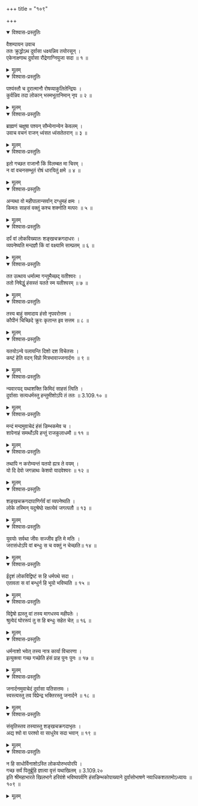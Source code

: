 +++
title = "१०९"

+++

<details open><summary>विश्वास-प्रस्तुतिः</summary>

वैशम्पायन उवाच  
ततः क्रुद्धोऽथ दुर्वासा धक्ष्यन्निव तयोरसून् ।  
एकेनाक्ष्णाथ दुर्वासा रौद्रेणाग्नियुजा सदा ॥ १ ॥
</details>

<details><summary>मूलम्</summary>

वैशम्पायन उवाच  
ततः क्रुद्धोऽथ दुर्वासा धक्ष्यन्निव तयोरसून् ।  
एकेनाक्ष्णाथ दुर्वासा रौद्रेणाग्नियुजा सदा ॥ १ ॥
</details>

<details open><summary>विश्वास-प्रस्तुतिः</summary>

पश्यंस्तौ च दुरात्मानौ रोषव्याकुलितेन्द्रियः ।  
कुर्वन्निव तदा लोकान् भस्मभूतानिमान् नृप ॥ २ ॥
</details>

<details><summary>मूलम्</summary>

पश्यंस्तौ च दुरात्मानौ रोषव्याकुलितेन्द्रियः ।  
कुर्वन्निव तदा लोकान् भस्मभूतानिमान् नृप ॥ २ ॥
</details>

<details open><summary>विश्वास-प्रस्तुतिः</summary>

ब्राह्मणं चक्षुषा पश्यन् सौम्येनान्येन केवलम् ।  
उवाच वचनं राजन् ध्वंसत ध्वंसतेतरान् ॥ ३ ॥
</details>

<details><summary>मूलम्</summary>

ब्राह्मणं चक्षुषा पश्यन् सौम्येनान्येन केवलम् ।  
उवाच वचनं राजन् ध्वंसत ध्वंसतेतरान् ॥ ३ ॥
</details>

<details open><summary>विश्वास-प्रस्तुतिः</summary>

इतो गच्छत राजानौ किं विलम्बत मा चिरम् ।  
न वां वचनसम्भूतं रोषं धारयितुं क्षमे ॥ ४ ॥
</details>

<details><summary>मूलम्</summary>

इतो गच्छत राजानौ किं विलम्बत मा चिरम् ।  
न वां वचनसम्भूतं रोषं धारयितुं क्षमे ॥ ४ ॥
</details>

<details open><summary>विश्वास-प्रस्तुतिः</summary>

अन्यथा वो महीपालान्सर्वान् दग्धुमहं क्षमः ।  
किमतः साहसं वक्तुं कश्च शक्नोति मत्परः ॥ ५ ॥
</details>

<details><summary>मूलम्</summary>

अन्यथा वो महीपालान्सर्वान् दग्धुमहं क्षमः ।  
किमतः साहसं वक्तुं कश्च शक्नोति मत्परः ॥ ५ ॥
</details>

<details open><summary>विश्वास-प्रस्तुतिः</summary>

दर्पं वां लोकविख्यातः शङ्खचक्रगदाधरः ।  
व्यपनेष्यति मन्दज्ञौ किं वां वक्ष्यामि साम्प्रतम् ॥ ६ ॥
</details>

<details><summary>मूलम्</summary>

दर्पं वां लोकविख्यातः शङ्खचक्रगदाधरः ।  
व्यपनेष्यति मन्दज्ञौ किं वां वक्ष्यामि साम्प्रतम् ॥ ६ ॥
</details>

<details open><summary>विश्वास-प्रस्तुतिः</summary>

तत उत्थाय धर्मात्मा गन्तुमैच्छद् यतीश्वरः ।  
ततो निषेद्धुं हंसस्तं यतते स्म यतीश्वरम् ॥ ७ ॥
</details>

<details><summary>मूलम्</summary>

तत उत्थाय धर्मात्मा गन्तुमैच्छद् यतीश्वरः ।  
ततो निषेद्धुं हंसस्तं यतते स्म यतीश्वरम् ॥ ७ ॥
</details>

<details open><summary>विश्वास-प्रस्तुतिः</summary>

तस्य बाहुं समादाय हंसो नृपवरोत्तम ।  
कौपीनं चिच्छिदे क्रूरः कृतान्त इव सत्तम ॥ ८ ॥
</details>

<details><summary>मूलम्</summary>

तस्य बाहुं समादाय हंसो नृपवरोत्तम ।  
कौपीनं चिच्छिदे क्रूरः कृतान्त इव सत्तम ॥ ८ ॥
</details>

<details open><summary>विश्वास-प्रस्तुतिः</summary>

यतयोऽन्ये पलायन्ति दिशो दश विचेतसः ।  
कष्टं हेति वदन् विप्रो मित्रभावाज्जनार्दनः ॥ ९ ॥
</details>

<details><summary>मूलम्</summary>

यतयोऽन्ये पलायन्ति दिशो दश विचेतसः ।  
कष्टं हेति वदन् विप्रो मित्रभावाज्जनार्दनः ॥ ९ ॥
</details>

<details open><summary>विश्वास-प्रस्तुतिः</summary>

न्यवारयद् यथाशक्ति किमिदं साहसं त्विति ।  
दुर्वासाः सत्यधर्मस्तु हन्तुमीशोऽपि तं ततः ॥ 3.109.१० ॥
</details>

<details><summary>मूलम्</summary>

न्यवारयद् यथाशक्ति किमिदं साहसं त्विति ।  
दुर्वासाः सत्यधर्मस्तु हन्तुमीशोऽपि तं ततः ॥ 3.109.१० ॥
</details>

<details open><summary>विश्वास-प्रस्तुतिः</summary>

मन्दं मन्दमुवाचेदं हंसं डिम्भकमेव च ।  
शापेनाहं समर्थोऽपि हन्तुं राजकुलाधमौ ॥ ११ ॥
</details>

<details><summary>मूलम्</summary>

मन्दं मन्दमुवाचेदं हंसं डिम्भकमेव च ।  
शापेनाहं समर्थोऽपि हन्तुं राजकुलाधमौ ॥ ११ ॥
</details>

<details open><summary>विश्वास-प्रस्तुतिः</summary>

तथापि न करोम्यन्तं यतयो ह्यत्र ते वयम् ।  
यो दि देवो जगन्नाथः केशवो यादवेश्वरः ॥ १२ ॥
</details>

<details><summary>मूलम्</summary>

तथापि न करोम्यन्तं यतयो ह्यत्र ते वयम् ।  
यो दि देवो जगन्नाथः केशवो यादवेश्वरः ॥ १२ ॥
</details>

<details open><summary>विश्वास-प्रस्तुतिः</summary>

शङ्खचक्रगदापाणिर्गर्वं वां व्यपनेष्यति ।  
लोके तस्मिन् यदुश्रेष्ठे रक्षत्येवं जगत्पतौ ॥ १३ ॥
</details>

<details><summary>मूलम्</summary>

शङ्खचक्रगदापाणिर्गर्वं वां व्यपनेष्यति ।  
लोके तस्मिन् यदुश्रेष्ठे रक्षत्येवं जगत्पतौ ॥ १३ ॥
</details>

<details open><summary>विश्वास-प्रस्तुतिः</summary>

युवयोः सर्वथा जीवः सज्जीव इति मे मतिः ।  
जरासंधोऽपि वां बन्धुः स च वक्तुं न चेच्छति॥ १४ ॥
</details>

<details><summary>मूलम्</summary>

युवयोः सर्वथा जीवः सज्जीव इति मे मतिः ।  
जरासंधोऽपि वां बन्धुः स च वक्तुं न चेच्छति॥ १४ ॥
</details>

<details open><summary>विश्वास-प्रस्तुतिः</summary>

ईदृशं लोकविद्विष्टं स हि धर्मपथे सदा ।  
एतावता स वां बन्धुर्न हि भूयो भविष्यति ॥ १५ ॥
</details>

<details><summary>मूलम्</summary>

ईदृशं लोकविद्विष्टं स हि धर्मपथे सदा ।  
एतावता स वां बन्धुर्न हि भूयो भविष्यति ॥ १५ ॥
</details>

<details open><summary>विश्वास-प्रस्तुतिः</summary>

विद्वेषो ह्यस्तु वां तस्य मागधस्य महीपतेः ।  
श्रुत्वेदं घोररूपं तु स हि बन्धुः सहेत चेत् ॥ १६ ॥
</details>

<details><summary>मूलम्</summary>

विद्वेषो ह्यस्तु वां तस्य मागधस्य महीपतेः ।  
श्रुत्वेदं घोररूपं तु स हि बन्धुः सहेत चेत् ॥ १६ ॥
</details>

<details open><summary>विश्वास-प्रस्तुतिः</summary>

धर्मनाशो भवेत् तस्य नात्र कार्या विचारणा ।  
इत्युक्त्वा गच्छ गच्छेति हंसं प्राह पुनः पुनः ॥ १७ ॥
</details>

<details><summary>मूलम्</summary>

धर्मनाशो भवेत् तस्य नात्र कार्या विचारणा ।  
इत्युक्त्वा गच्छ गच्छेति हंसं प्राह पुनः पुनः ॥ १७ ॥
</details>

<details open><summary>विश्वास-प्रस्तुतिः</summary>

जनार्दनमुवाचेदं दुर्वासा यतिसत्तमः ।  
स्वस्त्यस्तु तव विप्रेन्द्र भक्तिरस्तु जनार्दने ॥ १८ ॥
</details>

<details><summary>मूलम्</summary>

जनार्दनमुवाचेदं दुर्वासा यतिसत्तमः ।  
स्वस्त्यस्तु तव विप्रेन्द्र भक्तिरस्तु जनार्दने ॥ १८ ॥
</details>

<details open><summary>विश्वास-प्रस्तुतिः</summary>

संसृतिस्तव तस्यास्तु शङ्खचक्रगदाभृतः ।  
अद्य श्वो वा परश्वो वा साधुरेव सदा भवान् ॥ १९ ॥
</details>

<details><summary>मूलम्</summary>

संसृतिस्तव तस्यास्तु शङ्खचक्रगदाभृतः ।  
अद्य श्वो वा परश्वो वा साधुरेव सदा भवान् ॥ १९ ॥
</details>

<details open><summary>विश्वास-प्रस्तुतिः</summary>

न हि साधोर्विनाशोऽस्ति लोकयोरुभयोरपि ।  
गच्छ सर्वं पितुर्ब्रूहि ज्ञात्वा वृत्तं यथाखिलम् ॥ 3.109.२०  
इति श्रीमहाभारते खिलभागे हरिवंशे भविष्यपर्वणि हंसडिम्भकोपाख्याने दुर्वासोभाषणे नवाधिकशततमोऽध्यायः ॥ १०९ ॥
</details>

<details><summary>मूलम्</summary>

न हि साधोर्विनाशोऽस्ति लोकयोरुभयोरपि ।  
गच्छ सर्वं पितुर्ब्रूहि ज्ञात्वा वृत्तं यथाखिलम् ॥ 3.109.२०  
इति श्रीमहाभारते खिलभागे हरिवंशे भविष्यपर्वणि हंसडिम्भकोपाख्याने दुर्वासोभाषणे नवाधिकशततमोऽध्यायः ॥ १०९ ॥
</details>